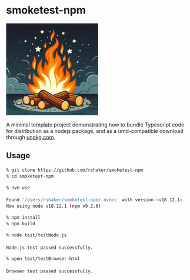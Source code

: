 # smoketest-npm

<img width="250px" src="https://raw.githubusercontent.com/rshaker/smoketest-npm/main/assets/campfire.png">

A minimal template project demonstrating how to bundle Typescript code for distribution as a nodejs package, and as a umd-compatible download through [unpkg.com](https://unpkg.com/@rshaker/smoketest-npm).

## Usage

```sh
% git clone https://github.com/rshaker/smoketest-npm
% cd smoketest-npm
```

```sh
% nvm use

Found '/Users/rshaker/smoketest-npm/.nvmrc' with version <v18.12.1>
Now using node v18.12.1 (npm v9.2.0)
```

```sh
% npm install
% npm build
```

```sh
% node test/testNode.js

Node.js test passed successfully.
```

```sh
% open test/testBrowser.html

Browser test passed successfully.
```
